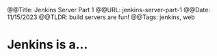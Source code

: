 @@Title: Jenkins Server Part 1
@@URL: jenkins-server-part-1
@@Date: 11/15/2023
@@TLDR: build servers are fun!
@@Tags: jenkins, web

# Jenkins is a...

